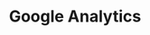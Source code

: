 ---
position: 1
id: GA4
title: Google Analytics
sidebar_label: Google Analytics
tags: [analytics, google analytics, ga4, gtm, ga events]
---